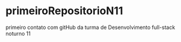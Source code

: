 # primeiroRepositorioN11
primeiro contato com gitHub da turma de Desenvolvimento full-stack noturno 11
